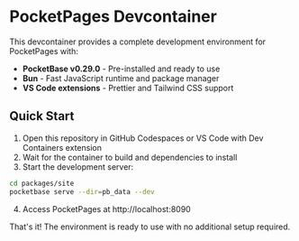 # PocketPages Devcontainer

This devcontainer provides a complete development environment for PocketPages with:

- **PocketBase v0.29.0** - Pre-installed and ready to use
- **Bun** - Fast JavaScript runtime and package manager
- **VS Code extensions** - Prettier and Tailwind CSS support

## Quick Start

1. Open this repository in GitHub Codespaces or VS Code with Dev Containers extension
2. Wait for the container to build and dependencies to install
3. Start the development server:

```bash
cd packages/site
pocketbase serve --dir=pb_data --dev
```

4. Access PocketPages at http://localhost:8090

That's it! The environment is ready to use with no additional setup required.
